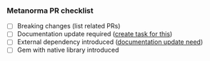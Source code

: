 ### Metanorma PR checklist

 - [ ] Breaking changes (list related PRs)
 - [ ] Documentation update required ([create task for this](https://github.com/metanorma/metanorma.org/issues/new))
 - [ ] External dependency introduced ([documentation update need](https://github.com/metanorma/metanorma.org/issues/new))
 - [ ] Gem with native library introduced

<!-- Feel free to improve/modify the template https://github.com/metanorma/.github/blob/main/PULL_REQUEST_TEMPLATE.md -->
